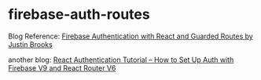 # firebase-auth-routes
Blog Reference:  [Firebase Authentication with React and Guarded Routes by Justin Brooks](https://dev.to/jsbroks/firebase-authentication-with-react-and-guarded-routes-41nm)

another blog: [React Authentication Tutorial – How to Set Up Auth with Firebase V9 and React Router V6](https://www.freecodecamp.org/news/react-firebase-authentication-and-crud-operations/)